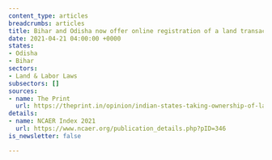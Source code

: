 ```yaml
---
content_type: articles
breadcrumbs: articles
title: Bihar and Odisha now offer online registration of a land transaction
date: 2021-04-21 04:00:00 +0000
states:
- Odisha
- Bihar
sectors:
- Land & Labor Laws
subsectors: []
sources:
- name: The Print
  url: https://theprint.in/opinion/indian-states-taking-ownership-of-land-records-digitisation-up-to-govt-to-expand-it-now-study/640130/
details:
- name: NCAER Index 2021
  url: https://www.ncaer.org/publication_details.php?pID=346
is_newsletter: false

---
```

